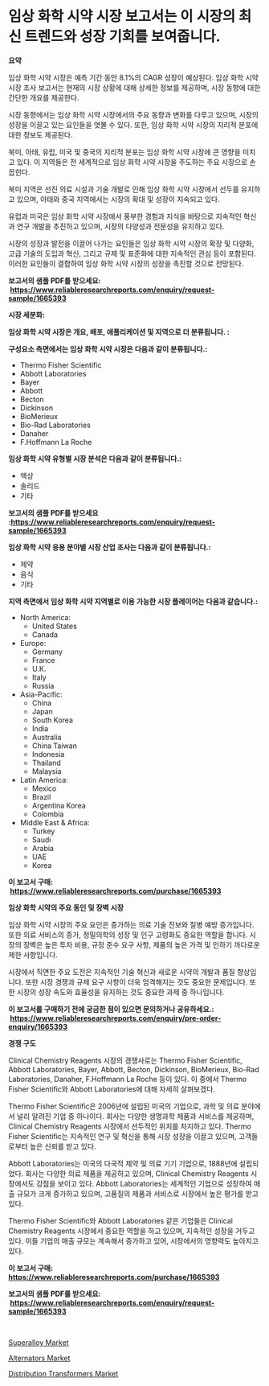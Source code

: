 <p><h1>임상 화학 시약 시장 보고서는 이 시장의 최신 트렌드와 성장 기회를 보여줍니다.</h1></p><p><strong>요약</strong></p>
<p><p>임상 화학 시약 시장은 예측 기간 동안 8.1%의 CAGR 성장이 예상된다. 임상 화학 시약 시장 조사 보고서는 현재의 시장 상황에 대해 상세한 정보를 제공하며, 시장 동향에 대한 간단한 개요를 제공한다.</p><p>시장 동향에서는 임상 화학 시약 시장에서의 주요 동향과 변화를 다루고 있으며, 시장의 성장을 이끌고 있는 요인들을 엿볼 수 있다. 또한, 임상 화학 시약 시장의 지리적 분포에 대한 정보도 제공된다.</p><p>북미, 아태, 유럽, 미국 및 중국의 지리적 분포는 임상 화학 시약 시장에 큰 영향을 미치고 있다. 이 지역들은 전 세계적으로 임상 화학 시약 시장을 주도하는 주요 시장으로 손꼽힌다.</p><p>북미 지역은 선진 의료 시설과 기술 개발로 인해 임상 화학 시약 시장에서 선두를 유지하고 있으며, 아태와 중국 지역에서는 시장의 확대 및 성장이 지속되고 있다.</p><p>유럽과 미국은 임상 화학 시약 시장에서 풍부한 경험과 지식을 바탕으로 지속적인 혁신과 연구 개발을 추진하고 있으며, 시장의 다양성과 전문성을 유지하고 있다.</p><p>시장의 성장과 발전을 이끌어 나가는 요인들은 임상 화학 시약 시장의 확장 및 다양화, 고급 기술의 도입과 혁신, 그리고 규제 및 표준화에 대한 지속적인 관심 등이 포함된다. 이러한 요인들이 결합하여 임상 화학 시약 시장의 성장을 촉진할 것으로 전망된다.</p></p>
<p><strong>보고서의 샘플 PDF를 받으세요: &nbsp;<a href="https://www.reliableresearchreports.com/enquiry/request-sample/1665393">https://www.reliableresearchreports.com/enquiry/request-sample/1665393</a></strong></p>
<p><strong>시장 세분화:</strong></p>
<p><strong> 임상 화학 시약 시장은 개요, 배포, 애플리케이션 및 지역으로 더 분류됩니다. :</strong></p>
<p><strong>구성요소 측면에서는 임상 화학 시약 시장은 다음과 같이 분류됩니다.:</strong></p>
<p><ul><li>Thermo Fisher Scientific</li><li>Abbott Laboratories</li><li>Bayer</li><li>Abbott</li><li>Becton</li><li>Dickinson</li><li>BioMerieux</li><li>Bio-Rad Laboratories</li><li>Danaher</li><li>F.Hoffmann La Roche</li></ul></p>
<p><strong> 임상 화학 시약 유형별 시장 분석은 다음과 같이 분류됩니다.:</strong></p>
<p><ul><li>액상</li><li>솔리드</li><li>기타</li></ul></p>
<p><strong>보고서의 샘플 PDF를 받으세요 :<a href="https://www.reliableresearchreports.com/enquiry/request-sample/1665393">https://www.reliableresearchreports.com/enquiry/request-sample/1665393</a></strong></p>
<p><strong> 임상 화학 시약 응용 분야별 시장 산업 조사는 다음과 같이 분류됩니다.:</strong></p>
<p><ul><li>제약</li><li>음식</li><li>기타</li></ul></p>
<p><strong>지역 측면에서 임상 화학 시약 지역별로 이용 가능한 시장 플레이어는 다음과 같습니다.:</strong></p>
<p><ul>
    <li>
        North America:
        <ul>
            <li>United States</li>
            <li>Canada</li>
        </ul>
    </li>
    <li>
        Europe:
        <ul>
            <li>Germany</li>
            <li>France</li>
            <li>U.K.</li>
            <li>Italy</li>
            <li>Russia</li>
        </ul>
    </li>
    <li>
        Asia-Pacific:
        <ul>
            <li>China</li>
            <li>Japan</li>
            <li>South Korea</li>
            <li>India</li>
            <li>Australia</li>
            <li>China Taiwan</li>
            <li>Indonesia</li>
            <li>Thailand</li>
            <li>Malaysia</li>
        </ul>
    </li>
    <li>
        Latin America:
        <ul>
            <li>Mexico</li>
            <li>Brazil</li>
            <li>Argentina Korea</li>
            <li>Colombia</li>
        </ul>
    </li>
    <li>
        Middle East & Africa:
        <ul>
            <li>Turkey</li>
            <li>Saudi</li>
            <li>Arabia</li>
            <li>UAE</li>
            <li>Korea</li>
        </ul>
    </li>
    </ul></p>
<p><strong>이 보고서 구매: &nbsp;<a href="https://www.reliableresearchreports.com/purchase/1665393">https://www.reliableresearchreports.com/purchase/1665393</a></strong></p>
<p><strong>임상 화학 시약의 주요 동인 및 장벽 시장</strong></p>
<p><p>임상 화학 시약 시장의 주요 요인은 증가하는 의료 기술 진보와 질병 예방 증가입니다. 또한 의료 서비스의 증가, 정밀의학의 성장 및 인구 고령화도 중요한 역할을 합니다. 시장의 장벽은 높은 투자 비용, 규정 준수 요구 사항, 제품의 높은 가격 및 인하기 까다로운 제한 사항입니다.</p><p>시장에서 직면한 주요 도전은 지속적인 기술 혁신과 새로운 시약의 개발과 품질 향상입니다. 또한 시장 경쟁과 규제 요구 사항이 더욱 엄격해지는 것도 중요한 문제입니다. 또한 시장의 성장 속도와 효율성을 유지하는 것도 중요한 과제 중 하나입니다.</p></p>
<p><strong>이 보고서를 구매하기 전에 궁금한 점이 있으면 문의하거나 공유하세요.: &nbsp;<a href="https://www.reliableresearchreports.com/enquiry/pre-order-enquiry/1665393">https://www.reliableresearchreports.com/enquiry/pre-order-enquiry/1665393</a></strong></p>
<p><strong>경쟁 구도</strong></p>
<p><p>Clinical Chemistry Reagents 시장의 경쟁사로는 Thermo Fisher Scientific, Abbott Laboratories, Bayer, Abbott, Becton, Dickinson, BioMerieux, Bio-Rad Laboratories, Danaher, F.Hoffmann La Roche 등이 있다. 이 중에서 Thermo Fisher Scientific와 Abbott Laboratories에 대해 자세히 살펴보겠다.</p><p>Thermo Fisher Scientific은 2006년에 설립된 미국의 기업으로, 과학 및 의료 분야에서 널리 알려진 기업 중 하나이다. 회사는 다양한 생명과학 제품과 서비스를 제공하며, Clinical Chemistry Reagents 시장에서 선두적인 위치를 차지하고 있다. Thermo Fisher Scientific는 지속적인 연구 및 혁신을 통해 시장 성장을 이끌고 있으며, 고객들로부터 높은 신뢰를 받고 있다.</p><p>Abbott Laboratories는 미국의 다국적 제약 및 의료 기기 기업으로, 1888년에 설립되었다. 회사는 다양한 의료 제품을 제공하고 있으며, Clinical Chemistry Reagents 시장에서도 강점을 보이고 있다. Abbott Laboratories는 세계적인 기업으로 성장하여 매출 규모가 크게 증가하고 있으며, 고품질의 제품과 서비스로 시장에서 높은 평가를 받고 있다.</p><p>Thermo Fisher Scientific와 Abbott Laboratories 같은 기업들은 Clinical Chemistry Reagents 시장에서 중요한 역할을 하고 있으며, 지속적인 성장을 거두고 있다. 이들 기업의 매출 규모는 계속해서 증가하고 있어, 시장에서의 영향력도 높아지고 있다.</p></p>
<p><strong>이 보고서 구매: &nbsp; <a href="https://www.reliableresearchreports.com/purchase/1665393">https://www.reliableresearchreports.com/purchase/1665393</a></strong></p>
<p><strong>보고서의 샘플 PDF를 받으세요: &nbsp;<a href="https://www.reliableresearchreports.com/enquiry/request-sample/1665393">https://www.reliableresearchreports.com/enquiry/request-sample/1665393</a></strong><strong></strong></p>
<p>&nbsp;</p>
<p><p><a href="https://iodized-pantydraco-05c.notion.site/Decoding-the-Superalloy-Market-A-Deep-Dive-into-the-Latest-Market-Trends-Market-Segmentation-and--80c06f7a4ecc47afb8cc346f66b53b2a">Superalloy Market</a></p><p><a href="https://github.com/nancykennedykellievqfqt2/Market-Research-Report-List-1/blob/main/alternators-market.md">Alternators Market</a></p><p><a href="https://github.com/seekum/Market-Research-Report-List-2/blob/main/distribution-transformers-market.md">Distribution Transformers Market</a></p></p>
